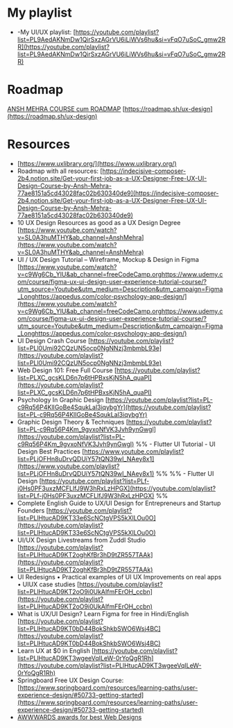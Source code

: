 # My playlist
- -My UI/UX playlist: [https://youtube.com/playlist?list=PL9AedAKNmDw1QirSxzAGrVU6iLiWVs6hu&si=vFqO7uSoC_gmw2RR](https://youtube.com/playlist?list=PL9AedAKNmDw1QirSxzAGrVU6iLiWVs6hu&si=vFqO7uSoC_gmw2RR)
# Roadmap
[ANSH MEHRA COURSE cum ROADMAP](https://learnuiux.in/)
[https://roadmap.sh/ux-design](https://roadmap.sh/ux-design)

# Resources

- [https://www.uxlibrary.org/](https://www.uxlibrary.org/)
- Roadmap with all resources: [](https://www.notion.so/77ae8151a5cd43028fac02b630340de9?pvs=21)[https://indecisive-composer-2b4.notion.site/Get-your-first-job-as-a-UX-Designer-Free-UX-UI-Design-Course-by-Ansh-Mehra-77ae8151a5cd43028fac02b630340de9](https://indecisive-composer-2b4.notion.site/Get-your-first-job-as-a-UX-Designer-Free-UX-UI-Design-Course-by-Ansh-Mehra-77ae8151a5cd43028fac02b630340de9)
- 10 UX Design Resources as good as a UX Design Degree [https://www.youtube.com/watch?v=SL0A3huMTHY&ab_channel=AnshMehra](https://www.youtube.com/watch?v=SL0A3huMTHY&ab_channel=AnshMehra)
- UI / UX Design Tutorial – Wireframe, Mockup & Design in Figma [https://www.youtube.com/watch?v=c9Wg6Cb_YlU&ab_channel=freeCodeCamp.orghttps://www.udemy.com/course/figma-ux-ui-design-user-experience-tutorial-course/?utm_source=Youtube&utm_medium=Description&utm_campaign=Figma_Longhttps://appedus.com/color-psychology-app-design/](https://www.youtube.com/watch?v=c9Wg6Cb_YlU&ab_channel=freeCodeCamp.orghttps://www.udemy.com/course/figma-ux-ui-design-user-experience-tutorial-course/?utm_source=Youtube&utm_medium=Description&utm_campaign=Figma_Longhttps://appedus.com/color-psychology-app-design/)
- UI Design Crash Course [https://youtube.com/playlist?list=PLl0Umi92CQzUN5ocp0NgNNzj3mbmbL93e](https://youtube.com/playlist?list=PLl0Umi92CQzUN5ocp0NgNNzj3mbmbL93e)
- Web Design 101: Free Full Course [https://youtube.com/playlist?list=PLXC_gcsKLD6n7p6tHPBxsKjN5hA_quaPI](https://youtube.com/playlist?list=PLXC_gcsKLD6n7p6tHPBxsKjN5hA_quaPI)
- Psychology In Graphic Design [https://youtube.com/playlist?list=PL-c9Rq56P4KlIGoBe4SqukLal3iqybgYr](https://youtube.com/playlist?list=PL-c9Rq56P4KlIGoBe4SqukLal3iqybgYr)
- Graphic Design Theory & Techniques [https://youtube.com/playlist?list=PL-c9Rq56P4Km_9gvxoNfVK3Jvh9ynGwgl](https://youtube.com/playlist?list=PL-c9Rq56P4Km_9gvxoNfVK3Jvh9ynGwgl)
%% - Flutter UI Tutorial - UI Design Best Practices [https://www.youtube.com/playlist?list=PLjOFHn8uDrvQDUiY57tQN39wI_NAey8x1](https://www.youtube.com/playlist?list=PLjOFHn8uDrvQDUiY57tQN39wI_NAey8x1) %%
%% - Flutter UI Design [https://youtube.com/playlist?list=PLf-j0Hs0PF3uxzMCFLlfJ9W3hRxLzHPGX](https://youtube.com/playlist?list=PLf-j0Hs0PF3uxzMCFLlfJ9W3hRxLzHPGX) %%
- Complete English Guide to UX/UI Design for Entrepreneurs and Startup Founders [https://youtube.com/playlist?list=PLlHtucAD9KT33e6ScNCtgVPS5kXlLOu0O](https://youtube.com/playlist?list=PLlHtucAD9KT33e6ScNCtgVPS5kXlLOu0O)
- UI/UX Design Livestreams from Zuddl Studio [https://youtube.com/playlist?list=PLlHtucAD9KT2oghKfBr3hD9tZR557TAAk](https://youtube.com/playlist?list=PLlHtucAD9KT2oghKfBr3hD9tZR557TAAk)
- UI Redesigns • Practical examples of UI UX Improvements on real apps • UIUX case studies [https://youtube.com/playlist?list=PLlHtucAD9KT2oO9i0UkAIfmFErOH_ccbn](https://youtube.com/playlist?list=PLlHtucAD9KT2oO9i0UkAIfmFErOH_ccbn)
- What is UX/UI Design? Learn Figma for free in Hindi/English [https://youtube.com/playlist?list=PLlHtucAD9KT0bD44BokShkbSWO6Wsj4BC](https://youtube.com/playlist?list=PLlHtucAD9KT0bD44BokShkbSWO6Wsj4BC)
- Learn UX at $0 in English [https://youtube.com/playlist?list=PLlHtucAD9KT3wgeeVqILeW-0rYoQgR1Rh](https://youtube.com/playlist?list=PLlHtucAD9KT3wgeeVqILeW-0rYoQgR1Rh)
- Springboard Free UX Design Course: [https://www.springboard.com/resources/learning-paths/user-experience-design/#50733-getting-started](https://www.springboard.com/resources/learning-paths/user-experience-design/#50733-getting-started)
- [ AWWWARDS awards for best Web Designs](https://www.awwwards.com/)